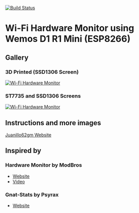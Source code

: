 [![Build Status](https://travis-ci.org/juanillo62gm/Wi-Fi-Hardware-Monitor.svg?branch=master)](https://travis-ci.org/juanillo62gm/Wi-Fi-Hardware-Monitor)

# Wi-Fi Hardware Monitor using Wemos D1 R1 Mini (ESP8266) 

## Gallery
### 3D Printed (SSD1306 Screen)
[![Wi-Fi Hardware Monitor](https://juanillo62gm.com/assets/images/13-wifihardwaremonitor/00-wifihm.jpg)](https://juanillo62gm.com/projects/wifi-hardware-monitor/)

### ST7735 and SSD1306 Screens
[![Wi-Fi Hardware Monitor](https://juanillo62gm.com/assets/images/13-wifihardwaremonitor/01-wifihm.jpg)](https://juanillo62gm.com/projects/wifi-hardware-monitor/)

## Instructions and more images
[Juanillo62gm Website](https://juanillo62gm.com/projects/wifi-hardware-monitor/)

## Inspired by
### Hardware Monitor by ModBros
- [Website](https://www.mod-bros.com/en/blog/b/how-to-create-a-hardware-monitor-inside-your-pc-case~37)
- [Video](https://www.youtube.com/watch?v=iebBcQuBhYs)
  
### Gnat-Stats by Psyrax
- [Website](https://hackaday.io/project/19018-gnat-stats-tiny-oled-pc-performance-monitor)